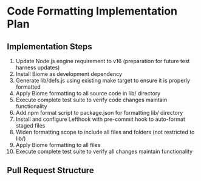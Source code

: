 # Code Formatting Implementation Plan

## Implementation Steps
1. Update Node.js engine requirement to v16 (preparation for future test harness updates)
2. Install Biome as development dependency
3. Generate lib/defs.js using existing make target to ensure it is properly formatted
4. Apply Biome formatting to all source code in lib/ directory
5. Execute complete test suite to verify code changes maintain functionality
6. Add npm format script to package.json for formatting lib/ directory
7. Install and configure Lefthook with pre-commit hook to auto-format staged files
8. Widen formatting scope to include all files and folders (not restricted to lib/)
9. Apply Biome formatting to all files
10. Execute complete test suite to verify all changes maintain functionality

## Pull Request Structure
<!-- Stackable PR organization will be defined here -->
